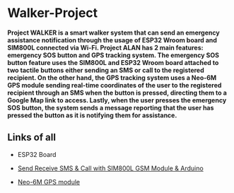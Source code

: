 # Walker-Project

<p><strong> Project WALKER is a smart walker system that can send an emergency assistance notification through the usage of ESP32 Wroom board and SIM800L connected via Wi-Fi. Project ALAN has 2 main features: emergency SOS button and GPS tracking system. The emergency SOS button feature uses the SIM800L and ESP32 Wroom board attached to two tactile buttons either sending an SMS or call to the registered recipient. On the other hand, the GPS tracking system uses a Neo-6M GPS module sending real-time coordinates of the user to the registered recipient through an SMS when the button is pressed, directing them to a Google Map link to access. Lastly, when the user presses the emergency SOS button, the system sends a message reporting that the user has pressed the button as it is notifying them for assistance.
</strong></p>

## Links of all 

* ESP32 Board 
<a href="https://randomnerdtutorials.com/getting-started-with-esp32/#esp32-intro">

* Send Receive SMS & Call with SIM800L GSM Module & Arduino 
<a href="https://lastminuteengineers.com/sim800l-gsm-module-arduino-tutorial/">

* Neo-6M GPS module
<a href="https://lastminuteengineers.com/neo6m-gps-arduino-tutorial/">